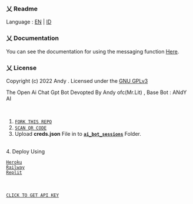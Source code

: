### 乂  Readme

Language :  [EN](https://github.com/neoxr/neoxr-bot/blob/master/EN.md) | [ID](https://github.com/neoxr/neoxr-bot/blob/master/ID.md) 

### 乂  Documentation

You can see the documentation for using the messaging function [Here](https://github.com/neoxr/neoxr-bot/blob/master/DOCS.md).

### 乂  License
Copyright (c) 2022 Andy . Licensed under the [GNU GPLv3](https://github.com/neoxr/neoxr-bot/blob/master/LICENSE)

The Open Ai Chat Gpt Bot Devopted By Andy ofc(Mr.Lit) , Base Bot : ANdY AI
 </i></p> <br>
 
 
 1. [`FORK THIS REPO`](https://github.com/Andylitt/Prem/fork)
 2. [`SCAN QR CODE`](https://replit.com/@/OpenAi-ChatGPT)
 3. Upload <b>creds.json</b> File in to <b>[`ai_bot_sessions`](sessions)</b> Folder.
 <br>
 4. Deploy Using 

 [`Heroku`](https://app.heroku)  
 [`Railway`](https://railway.app?referralCode=jDDNQq) <br>
 [`Replit`](https://replit.com)
 
<br><br>
[`CLICK TO GET API KEY`](https://platform.openai.com/docs/) <br> 
